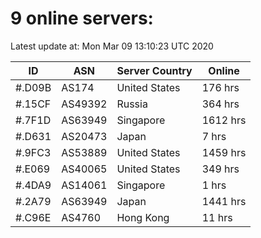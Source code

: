 # 9 online servers:

Latest update at: Mon Mar 09 13:10:23 UTC 2020

| ID | ASN | Server Country | Online |
| -- | --- | -------------- | ------ |
| #.D09B | AS174 | United States | 176 hrs |
| #.15CF | AS49392 | Russia | 364 hrs |
| #.7F1D | AS63949 | Singapore | 1612 hrs |
| #.D631 | AS20473 | Japan | 7 hrs |
| #.9FC3 | AS53889 | United States | 1459 hrs |
| #.E069 | AS40065 | United States | 349 hrs |
| #.4DA9 | AS14061 | Singapore | 1 hrs |
| #.2A79 | AS63949 | Japan | 1441 hrs |
| #.C96E | AS4760 | Hong Kong | 11 hrs |

